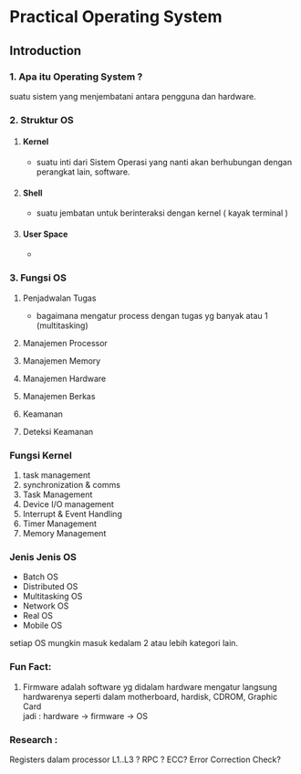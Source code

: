 # Practical Operating System

## Introduction
### 1. Apa itu Operating System ?
suatu sistem yang menjembatani antara pengguna dan hardware.

### 2. Struktur OS
1. #### Kernel
    * suatu inti dari Sistem Operasi yang nanti akan berhubungan dengan perangkat lain, software.
2. #### Shell
    * suatu jembatan untuk berinteraksi dengan kernel ( kayak terminal )
3. #### User Space
    *

### 3. Fungsi OS
1. Penjadwalan Tugas
    * bagaimana mengatur process dengan tugas yg banyak atau 1 (multitasking)
2. Manajemen Processor
3. Manajemen Memory
4. Manajemen Hardware
5. Manajemen Berkas
    
6. Keamanan
7. Deteksi Keamanan

### Fungsi Kernel
1. task management
2. synchronization & comms
3. Task Management
4. Device I/O management
5. Interrupt & Event Handling
6. Timer Management
7. Memory Management

### Jenis Jenis OS
* Batch OS
* Distributed OS
* Multitasking OS
* Network OS
* Real OS
* Mobile OS

setiap OS mungkin masuk kedalam 2 atau lebih kategori lain.


### Fun Fact:
1. Firmware adalah software  yg didalam hardware mengatur langsung hardwarenya seperti dalam motherboard, hardisk, CDROM, Graphic Card  
jadi : hardware -> firmware -> OS

### Research :
Registers dalam processor
L1..L3 ?
RPC ?
ECC?
Error Correction Check?
